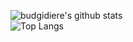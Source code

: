 ![budgidiere's github stats](https://github-readme-stats.vercel.app/api?username=budgidiere&count_private=true&show_icons=true&theme=dark)
<br />
![Top Langs](https://github-readme-stats.vercel.app/api/top-langs/?username=budgidiere&count_private=true&show_icons=true&theme=dark&hide=css,html,javascript&langs_count=10)
